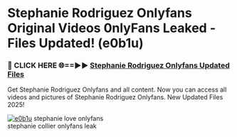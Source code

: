 # Stephanie Rodriguez Onlyfans Original Videos 0nlyFans Leaked - Files Updated! (e0b1u)

<h3>🔴 CLICK HERE 🌐==►► <a href="https://tinyurl.com/x26r9saj" rel="nofollow">Stephanie Rodriguez Onlyfans Updated Files</a></h3>

Get Stephanie Rodriguez Onlyfans and all content. Now you can access all videos and pictures of Stephanie Rodriguez Onlyfans. New Updated Files 2025!

[![e0b1u](https://i.imgur.com/LkgZPqh.gif)](https://tinyurl.com/x26r9saj)
stephanie love onlyfans<br>
stephanie collier onlyfans leak